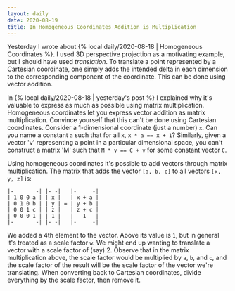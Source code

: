 ```yaml
---
layout: daily
date: 2020-08-19
title: In Homogeneous Coordinates Addition is Multiplication
---
```


Yesterday I wrote about {% local daily/2020-08-18 | Homogeneous Coordinates %}.
I used 3D perspective projection as a motivating example, but I should have used _translation_.
To translate a point represented by a Cartesian coordinate, one simply adds the intended
delta in each dimension to the corresponding component of the coordinate. This can be done using vector addition.

In {% local daily/2020-08-18 | yesterday's post %} I explained why it's valuable to express as much as
possible using matrix
multiplication. Homogeneous coordinates let you express vector addition as matrix multiplication.
Convince yourself that this can't be done using Cartesian coordinates.
Consider a 1-dimensional coordinate (just a number) `x`. Can you name a constant `a` such that for all `x`,
`x * a == x + 1`? Similarly, given a vector 'v' representing a point in a particular dimensional space, you can't
construct a matrix 'M' such that `M * v == C + v` for some constant vector `C`.

Using homogeneous coordinates it's possible to add vectors through matrix multiplication.
The matrix that adds the vector `[a, b, c]` to all vectors `[x, y, z]` is:
```
|-       -| |- -|   |-     -|
| 1 0 0 a | | x |   | x + a |
| 0 1 0 b | | y | = | y + b |
| 0 0 1 c | | z |   | z + c |
| 0 0 0 1 | | 1 |   |   1   |
|-       -| |- -|   |-     -|
```

We added a 4th element to the vector. Above its value is `1`, but in general it's treated as a scale factor `w`.
We might end up wanting to translate a vector with a scale factor of (say) 2. Observe that in the matrix
multiplication above, the scale factor would be multiplied by `a`, `b`, and `c`, and the scale factor of
the result will be the scale factor of the vector we're translating. When converting back to Cartesian coordinates,
divide everything by the scale factor, then remove it.
